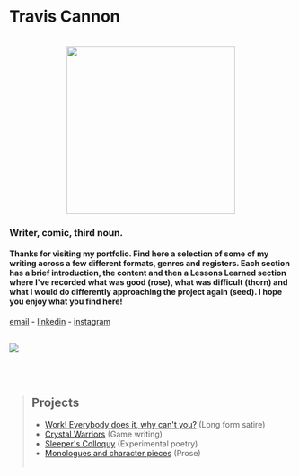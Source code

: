# Travis Cannon

<br>
<img src="https://trvscnnn.github.io/portfolio/assets/crunch.png" width="300" height="300" style="display: block; margin: 0 auto" />

### Writer, comic, third noun.
#### Thanks for visiting my portfolio. Find here a selection of some of my writing across a few different formats, genres and registers. Each section has a brief introduction, the content and then a Lessons Learned section where I've recorded what was good (rose), what was difficult (thorn) and what I would do differently approaching the project again (seed). I hope you enjoy what you find here!<br>
[email](mailto:trvscnnn@gmail.com) - [linkedin](https://www.linkedin.com/in/travis-cannon-a51849165/) - [instagram](https://www.instagram.com/trvscnnn/?hl=en)<br> <br>

<img src="https://trvscnnn.github.io/portfolio/assets/framedhoriz.png" style="display: inline-grid; margin: 0 auto" /> 

<br> <br>

 > ## Projects
>
 > - [Work! Everybody does it, why can't you?](/WEDIWCY/wediwcy.md) (Long form satire)
 > - [Crystal Warriors](/CrystalWarriors/CrystalWarriors.md) (Game writing)
 > - [Sleeper's Colloquy](/Naps/naps.md) (Experimental poetry)
 > - [Monologues and character pieces](/Prose/prose.md) (Prose)<br> <br>
 >

